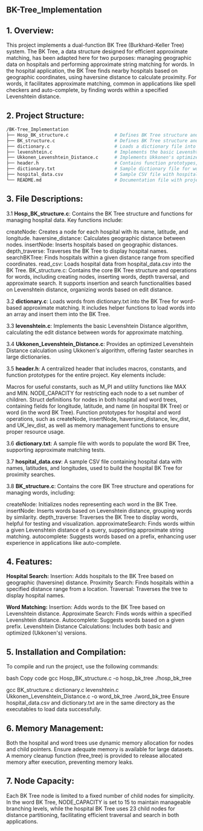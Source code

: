 ## BK-Tree_Implementation

## 1. Overview:

This project implements a dual-function BK Tree (Burkhard-Keller Tree) system. The BK Tree, a data structure designed for efficient approximate matching, has been adapted here for two purposes: managing geographic data on hospitals and performing approximate string matching for words. In the hospital application, the BK Tree finds nearby hospitals based on geographic coordinates, using haversine distance to calculate proximity. For words, it facilitates approximate matching, common in applications like spell checkers and auto-complete, by finding words within a specified Levenshtein distance.

## 2. Project Structure:

```bash
/BK-Tree_Implementation
├── Hosp_BK_structure.c                 # Defines BK Tree structure and functions for hospital proximity search.
├── BK_structure.c                      # Defines BK Tree structure and functions for approximate word matching.
├── dictionary.c                        # Loads a dictionary file into the BK Tree for word matching.
├── levenshtein.c                       # Implements the basic Levenshtein Distance calculation.
├── Ukkonen_Levenshtein_Distance.c      # Implements Ukkonen's optimized Levenshtein algorithm.
├── header.h                            # Contains function prototypes, macros, and struct definitions.
├── dictionary.txt                      # Sample dictionary file for words.
├── hospital_data.csv                   # Sample CSV file with hospital names, latitudes, and longitudes.
└── README.md                           # Documentation file with project details, structure, and usage.
```

## 3. File Descriptions:

3.1 **Hosp_BK_structure.c**: Contains the BK Tree structure and functions for managing hospital data. Key functions include:

createNode: Creates a node for each hospital with its name, latitude, and longitude.
haversine_distance: Calculates geographic distance between nodes.
insertNode: Inserts hospitals based on geographic distances.
depth_traverse: Traverses the BK Tree to display hospital names.
searchBKTree: Finds hospitals within a given distance range from specified coordinates.
read_csv: Loads hospital data from hospital_data.csv into the BK Tree.
BK_structure.c: Contains the core BK Tree structure and operations for words, including creating nodes, inserting words, depth traversal, and approximate search. It supports insertion and search functionalities based on Levenshtein distance, organizing words based on edit distance.

3.2 **dictionary.c**: Loads words from dictionary.txt into the BK Tree for word-based approximate matching. It includes helper functions to load words into an array and insert them into the BK Tree.

3.3 **levenshtein.c**: Implements the basic Levenshtein Distance algorithm, calculating the edit distance between words for approximate matching.

3.4 **Ukkonen_Levenshtein_Distance.c**: Provides an optimized Levenshtein Distance calculation using Ukkonen's algorithm, offering faster searches in large dictionaries.

3.5 **header.h**: A centralized header that includes macros, constants, and function prototypes for the entire project. Key elements include:

Macros for useful constants, such as M_PI and utility functions like MAX and MIN.
NODE_CAPACITY for restricting each node to a set number of children.
Struct definitions for nodes in both hospital and word trees, containing fields for longitude, latitude, and name (in hospital BK Tree) or word (in the word BK Tree).
Function prototypes for hospital and word operations, such as createNode, insertNode, haversine_distance, lev_dist, and UK_lev_dist, as well as memory management functions to ensure proper resource usage.

3.6 **dictionary.txt**: A sample file with words to populate the word BK Tree, supporting approximate matching tests.

3.7 **hospital_data.csv**: A sample CSV file containing hospital data with names, latitudes, and longitudes, used to build the hospital BK Tree for proximity searches.

3.8 **BK_structure.c**: Contains the core BK Tree structure and operations for managing words, including:

createNode: Initializes nodes representing each word in the BK Tree.
insertNode: Inserts words based on Levenshtein distance, grouping words by similarity.
depth_traverse: Traverses the BK Tree to display words, helpful for testing and visualization.
approximateSearch: Finds words within a given Levenshtein distance of a query, supporting approximate string matching.
autocomplete: Suggests words based on a prefix, enhancing user experience in applications like auto-complete.

## 4. Features:

**Hospital Search:**
Insertion: Adds hospitals to the BK Tree based on geographic (haversine) distance.
Proximity Search: Finds hospitals within a specified distance range from a location.
Traversal: Traverses the tree to display hospital names.

**Word Matching:**
Insertion: Adds words to the BK Tree based on Levenshtein distance.
Approximate Search: Finds words within a specified Levenshtein distance.
Autocomplete: Suggests words based on a given prefix.
Levenshtein Distance Calculations: Includes both basic and optimized (Ukkonen's) versions.

## 5. Installation and Compilation:

To compile and run the project, use the following commands:

bash
Copy code
gcc Hosp_BK_structure.c -o hosp_bk_tree
./hosp_bk_tree

gcc BK_structure.c dictionary.c levenshtein.c Ukkonen_Levenshtein_Distance.c -o word_bk_tree
./word_bk_tree
Ensure hospital_data.csv and dictionary.txt are in the same directory as the executables to load data successfully.

## 6. Memory Management:

Both the hospital and word trees use dynamic memory allocation for nodes and child pointers. Ensure adequate memory is available for large datasets. A memory cleanup function (free_tree) is provided to release allocated memory after execution, preventing memory leaks.

## 7. Node Capacity:

Each BK Tree node is limited to a fixed number of child nodes for simplicity. In the word BK Tree, NODE_CAPACITY is set to 15 to maintain manageable branching levels, while the hospital BK Tree uses 23 child nodes for distance partitioning, facilitating efficient traversal and search in both applications.

